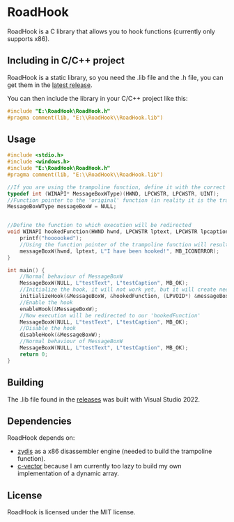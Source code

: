 # RoadHook

RoadHook is a C library that allows you to hook functions (currently only supports x86).
## Including in C/C++ project

RoadHook is a static library, so you need the .lib file and the .h file, you can get them in the [latest release](https://github.com/desertcod98/RoadHook/releases/latest).

You can then include the library in your C/C++ project like this:
```c
#include "E:\RoadHook\RoadHook.h"
#pragma comment(lib, "E:\\RoadHook\\RoadHook.lib")
```

## Usage

```c
#include <stdio.h>
#include <windows.h>
#include "E:\RoadHook\RoadHook.h"
#pragma comment(lib, "E:\\RoadHook\\RoadHook.lib")

//If you are using the trampoline function, define it with the correct calling convention and arguments.
typedef int (WINAPI* MessageBoxWType)(HWND, LPCWSTR, LPCWSTR, UINT);
//Function pointer to the 'original' function (in reality it is the trampoline function)
MessageBoxWType messageBoxW = NULL;


//Define the function to which execution will be redirected
void WINAPI hookedFunction(HWND hwnd, LPCWSTR lptext, LPCWSTR lpcaption, UINT utype){
    printf("hoooooked");
    //Using the function pointer of the trampoline function will result in a 'normal' call to MessageBoxW
    messageBoxW(hwnd, lptext, L"I have been hooked!", MB_ICONERROR);
}

int main() {
    //Normal behaviour of MessageBoxW
    MessageBoxW(NULL, L"testText", L"testCaption", MB_OK);
    //Initialize the hook, it will not work yet, but it will create needed structures and create the trampoline function
    initializeHook(&MessageBoxW, &hookedFunction, (LPVOID*) &messageBoxW);
    //Enable the hook
    enableHook(&MessageBoxW);
    //Now execution will be redirected to our 'hookedFunction'
    MessageBoxW(NULL, L"testText", L"testCaption", MB_OK);
    //Disable the hook
    disableHook(&MessageBoxW);
    //Normal behaviour of MessageBoxW
    MessageBoxW(NULL, L"testText", L"testCaption", MB_OK);
    return 0;
}

```
## Building
The .lib file found in the [releases](https://github.com/desertcod98/RoadHook/releases/latest) was built with Visual Studio 2022.

## Dependencies

RoadHook depends on:

* [zydis](https://github.com/zyantific/zydis) as a x86 disassembler engine (needed to build the trampoline function).
* [c-vector](https://github.com/eteran/c-vector) because I am currently too lazy to build my own implementation of a dynamic array.

## License

RoadHook is licensed under the MIT license.
